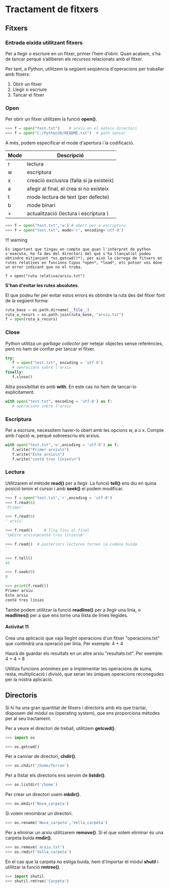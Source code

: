 # Tractament de fitxers

## Fitxers

### Entrada eixida utilitzant fitxers

Per a llegir o escriure en un fitxer, primer l’hem d’obrir. Quan acabem, s’ha de tancar perquè s’alliberen els recursos relacionats amb el fitxer.

Per tant, a Python, utilitzem la següent seqüència d'operacions per traballar amb fitxers:

1. Obrir un fitxer
2. Llegir o escriure 
3. Tancar el fitxer

### Open

Per obrir un fitxer utilitzem la funció **open()**.

~~~py
>>> f = open("test.txt")    # arxiu en el mateix directori
>>> f = open("C:/Python38/README.txt")  # path sencer
~~~

A més, podem especificar el mode d'apertura i la codificació.

| Mode | Descripció                               |
| ---- | ---------------------------------------- |
| r    | lectura                                  |
| w    | escriptura                               |
| x    | creació exclusiva (falla si ja existeix) |
| a    | afegir al final, el crea si no existeix  |
| t    | mode lectura de text (per defecte)       |
| b    | mode binari                              |
| +    | actualització (lectura i escriptura \)   |


~~~py
>>> f = open("test.txt",'w') # obert per a escriptura
>>> f = open("test.txt", mode='r', encoding='utf-8')
~~~

!!! warning

    És important que tingau en compte que quan l'intèrpret de python s'executa, ho fa des del directori del què s'ha llançat(el podeu obtindre mitjançant *os.getcwd()*), per això la càrrega de fitxers en rutes relatives en funcions tipus *open*, *load*, etc potser vos dóne un error indicant que no el troba.
 
    f = open("ruta relativa/arxiu.txt")

   **S'han d'evitar les rutes absolutes**.

   El que podeu fer per evitar estos errors és obtindre la ruta des del fitxer font de la següent forma:
   ```py
   ruta_base = os.path.dirname(__file__)
   ruta_a_recurs = os.path.join(ruta_base, "arxiu.txt")
   f = open(ruta_a_recurs)
   ```


### Close

Python utilitza un *garbage collector* per netejar objectes sense referències, però no hem de confiar per tancar el fitxer.

~~~py
try:
   f = open("test.txt", encoding = 'utf-8')
   # operacions sobre l'arxiu
finally:
   f.close()
~~~

Altra possibilitat és amb **with**. En este cas no hem de tancar-lo explícitament.

~~~py
with open("test.txt", encoding = 'utf-8') as f:
   # operacions sobre l'arxiu
~~~

### Escriptura

Per a escriure, necessitem haver-lo obert amb les opcions w, a o x. Compte amb l'opció w, perquè sobreescriu els arxius.

~~~py
with open("test.txt",'w',encoding = 'utf-8') as f:
   f.write("Primer arxiu\n")
   f.write("Este arxiu\n")
   f.write("conté tres línies\n")
~~~

### Lectura

Utilitzarem el mètode **read()** per a llegir. La funció **tell()** ens diu en quina posició tenim el cursor i amb **seek()** el podem modificar.

~~~py
>>> f = open("test.txt",'r',encoding = 'utf-8')
>>> f.read(6)
'Primer'

>>> f.read(6)
' arxiu'

>>> f.read()     # llig fins al final
'\nEste arxiu\nconté tres línies\n'

>>> f.read()  # posteriors lectures tornen la cadena buida
''
~~~

~~~py
>>> f.tell()
45

>>> f.seek(0)
0

>>> print(f.read())
Primer arxiu
Este arxiu
conté tres línies
~~~

També podem utilitzar la funció **readline()** per a llegir una línia, o **readlines()** per a que ens torne una llista de línies llegides.

#### Activitat 11

Crea una aplicació que vaja llegint operacions d'un fitxer "operacions.txt" que contindrà una operació per línia. Per exemple:
4 + 4

Haurà de guardar els resultats en un altre arxiu "resultats.txt". Per exemple:
4 + 4 = 8

Utilitza funcions anònimes per a implementar les operacions de suma, resta, multiplicació i divisió, que seran les úniques operacions reconegudes per la nostra aplicació.

## Directoris

Si hi ha una gran quantitat de fitxers i directoris amb els que tractar, disposem del mòdul os (operating system), que ens proporciona mètodes per al seu tractament.

Per a veure el directori de treball, utilitzem **getcwd()**.

~~~py
>>> import os

>>> os.getcwd()
~~~

Per a canviar de directori, **chdir()**.

~~~py
>>> os.chdir('/home/ferran')
~~~

Per a llistar els directoris ens servim de **listdir()**.

~~~py
>>> os.listdir('/home')
~~~

Per crear un directori usem **mkdir()**.

~~~py
>>> os.mkdir('Nova_carpeta')
~~~

Si volem renombrar un directori.

~~~py
>>> os.rename('Nova_carpeta','Vella_carpeta')
~~~

Per a eliminar un arxiu utilitzarem **remove()**. Si el que volem eliminar és una carpeta buida **rmdir()**.

~~~py
>>> os.remove('arxiu.txt')
>>> os.rmdir('Vella_carpeta')
~~~

En el cas que la carpeta no estiga buida, hem d'importar el mòdul **shutil** i utilitzar la funció **rmtree()**.

~~~py
>>> import shutil
>>> shutil.rmtree('Carpeta')
~~~
